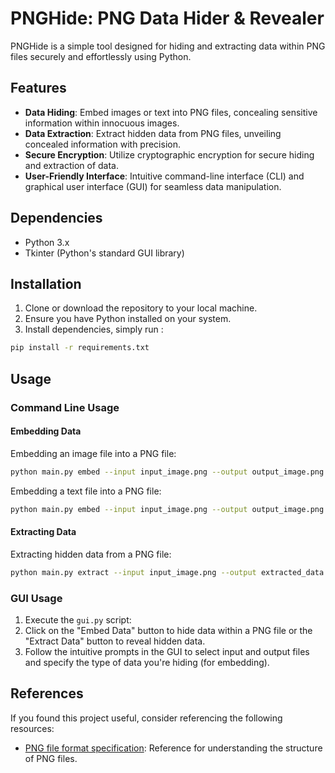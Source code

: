 
<!-- Big Endian -->

# PNGHide: PNG Data Hider & Revealer

PNGHide is a simple tool designed for hiding and extracting data within PNG files securely and effortlessly using Python.

## Features

- **Data Hiding**: Embed images or text into PNG files, concealing sensitive information within innocuous images.
- **Data Extraction**: Extract hidden data from PNG files, unveiling concealed information with precision.
- **Secure Encryption**: Utilize cryptographic encryption for secure hiding and extraction of data.
- **User-Friendly Interface**: Intuitive command-line interface (CLI) and graphical user interface (GUI) for seamless data manipulation.



## Dependencies

- Python 3.x
- Tkinter (Python's standard GUI library)

## Installation

1. Clone or download the repository to your local machine.
2. Ensure you have Python installed on your system.
3. Install dependencies, simply run :
```bash
pip install -r requirements.txt
```


## Usage

### Command Line Usage


#### Embedding Data

Embedding an image file into a PNG file:

```bash
python main.py embed --input input_image.png --output output_image.png --file data_to_hide.png
```

Embedding a text file into a PNG file:

```bash
python main.py embed --input input_image.png --output output_image.png --file data_to_hide.txt
```


#### Extracting Data

Extracting hidden data from a PNG file:
```bash
python main.py extract --input input_image.png --output extracted_data
```


### GUI Usage

1. Execute the `gui.py` script:
2. Click on the "Embed Data" button to hide data within a PNG file or the "Extract Data" button to reveal hidden data.
3. Follow the intuitive prompts in the GUI to select input and output files and specify the type of data you're hiding (for embedding).



## References

If you found this project useful, consider referencing the following resources:

- [PNG file format specification](http://www.libpng.org/pub/png/spec/1.2/PNG-Contents.html): Reference for understanding the structure of PNG files.
